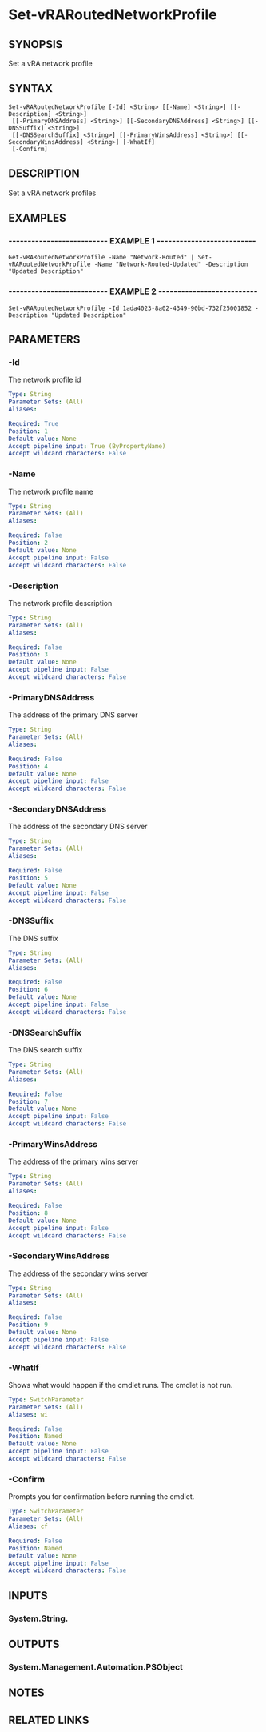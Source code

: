 # Set-vRARoutedNetworkProfile

## SYNOPSIS
Set a vRA network profile

## SYNTAX

```
Set-vRARoutedNetworkProfile [-Id] <String> [[-Name] <String>] [[-Description] <String>]
 [[-PrimaryDNSAddress] <String>] [[-SecondaryDNSAddress] <String>] [[-DNSSuffix] <String>]
 [[-DNSSearchSuffix] <String>] [[-PrimaryWinsAddress] <String>] [[-SecondaryWinsAddress] <String>] [-WhatIf]
 [-Confirm]
```

## DESCRIPTION
Set a vRA network profiles

## EXAMPLES

### -------------------------- EXAMPLE 1 --------------------------
```
Get-vRARoutedNetworkProfile -Name "Network-Routed" | Set-vRARoutedNetworkProfile -Name "Network-Routed-Updated" -Description "Updated Description"
```

### -------------------------- EXAMPLE 2 --------------------------
```
Set-vRARoutedNetworkProfile -Id 1ada4023-8a02-4349-90bd-732f25001852 -Description "Updated Description"
```

## PARAMETERS

### -Id
The network profile id

```yaml
Type: String
Parameter Sets: (All)
Aliases: 

Required: True
Position: 1
Default value: None
Accept pipeline input: True (ByPropertyName)
Accept wildcard characters: False
```

### -Name
The network profile name

```yaml
Type: String
Parameter Sets: (All)
Aliases: 

Required: False
Position: 2
Default value: None
Accept pipeline input: False
Accept wildcard characters: False
```

### -Description
The network profile description

```yaml
Type: String
Parameter Sets: (All)
Aliases: 

Required: False
Position: 3
Default value: None
Accept pipeline input: False
Accept wildcard characters: False
```

### -PrimaryDNSAddress
The address of the primary DNS server

```yaml
Type: String
Parameter Sets: (All)
Aliases: 

Required: False
Position: 4
Default value: None
Accept pipeline input: False
Accept wildcard characters: False
```

### -SecondaryDNSAddress
The address of the secondary DNS server

```yaml
Type: String
Parameter Sets: (All)
Aliases: 

Required: False
Position: 5
Default value: None
Accept pipeline input: False
Accept wildcard characters: False
```

### -DNSSuffix
The DNS suffix

```yaml
Type: String
Parameter Sets: (All)
Aliases: 

Required: False
Position: 6
Default value: None
Accept pipeline input: False
Accept wildcard characters: False
```

### -DNSSearchSuffix
The DNS search suffix

```yaml
Type: String
Parameter Sets: (All)
Aliases: 

Required: False
Position: 7
Default value: None
Accept pipeline input: False
Accept wildcard characters: False
```

### -PrimaryWinsAddress
The address of the primary wins server

```yaml
Type: String
Parameter Sets: (All)
Aliases: 

Required: False
Position: 8
Default value: None
Accept pipeline input: False
Accept wildcard characters: False
```

### -SecondaryWinsAddress
The address of the secondary wins server

```yaml
Type: String
Parameter Sets: (All)
Aliases: 

Required: False
Position: 9
Default value: None
Accept pipeline input: False
Accept wildcard characters: False
```

### -WhatIf
Shows what would happen if the cmdlet runs.
The cmdlet is not run.

```yaml
Type: SwitchParameter
Parameter Sets: (All)
Aliases: wi

Required: False
Position: Named
Default value: None
Accept pipeline input: False
Accept wildcard characters: False
```

### -Confirm
Prompts you for confirmation before running the cmdlet.

```yaml
Type: SwitchParameter
Parameter Sets: (All)
Aliases: cf

Required: False
Position: Named
Default value: None
Accept pipeline input: False
Accept wildcard characters: False
```

## INPUTS

### System.String.

## OUTPUTS

### System.Management.Automation.PSObject

## NOTES

## RELATED LINKS

